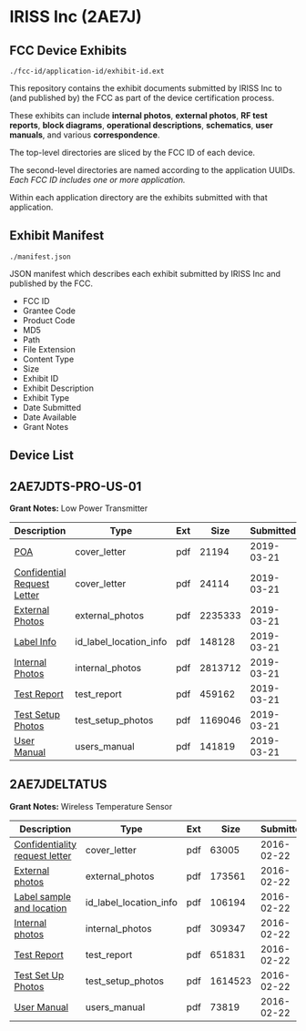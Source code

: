 # IRISS Inc (2AE7J)
## FCC Device Exhibits

```
./fcc-id/application-id/exhibit-id.ext
```

This repository contains the exhibit documents submitted by IRISS Inc to (and published by) the FCC as part of the device certification process.

These exhibits can include **internal photos**, **external photos**, **RF test reports**, **block diagrams**, **operational descriptions**, **schematics**, **user manuals**, and various **correspondence**.

The top-level directories are sliced by the FCC ID of each device.

The second-level directories are named according to the application UUIDs. *Each FCC ID includes one or more application.*

Within each application directory are the exhibits submitted with that application. 

## Exhibit Manifest

```
./manifest.json
```

JSON manifest which describes each exhibit submitted by IRISS Inc and published by the FCC.

- FCC ID
- Grantee Code
- Product Code
- MD5
- Path
- File Extension
- Content Type
- Size
- Exhibit ID
- Exhibit Description
- Exhibit Type
- Date Submitted
- Date Available
- Grant Notes

## Device List
## 2AE7JDTS-PRO-US-01
**Grant Notes:** Low Power Transmitter

| Description | Type | Ext | Size | Submitted | Available |
| ----------- | ---- | --- | ---- | --------- | --------- |
| [POA](2AE7JDTS-PRO-US-01/b51386db88fe43bcdb2428d8f51dc42e/4210211.pdf) | cover_letter | pdf | 21194 | 2019-03-21 | 2019-03-21 |
| [Confidential Request Letter](2AE7JDTS-PRO-US-01/b51386db88fe43bcdb2428d8f51dc42e/4210212.pdf) | cover_letter | pdf | 24114 | 2019-03-21 | 2019-03-21 |
| [External Photos](2AE7JDTS-PRO-US-01/b51386db88fe43bcdb2428d8f51dc42e/4210214.pdf) | external_photos | pdf | 2235333 | 2019-03-21 | 2019-03-21 |
| [Label Info](2AE7JDTS-PRO-US-01/b51386db88fe43bcdb2428d8f51dc42e/4210216.pdf) | id_label_location_info | pdf | 148128 | 2019-03-21 | 2019-03-21 |
| [Internal Photos](2AE7JDTS-PRO-US-01/b51386db88fe43bcdb2428d8f51dc42e/4210215.pdf) | internal_photos | pdf | 2813712 | 2019-03-21 | 2019-03-21 |
| [Test Report](2AE7JDTS-PRO-US-01/b51386db88fe43bcdb2428d8f51dc42e/4210210.pdf) | test_report | pdf | 459162 | 2019-03-21 | 2019-03-21 |
| [Test Setup Photos](2AE7JDTS-PRO-US-01/b51386db88fe43bcdb2428d8f51dc42e/4210209.pdf) | test_setup_photos | pdf | 1169046 | 2019-03-21 | 2019-03-21 |
| [User Manual](2AE7JDTS-PRO-US-01/b51386db88fe43bcdb2428d8f51dc42e/4210213.pdf) | users_manual | pdf | 141819 | 2019-03-21 | 2019-03-21 |
## 2AE7JDELTATUS
**Grant Notes:** Wireless Temperature Sensor

| Description | Type | Ext | Size | Submitted | Available |
| ----------- | ---- | --- | ---- | --------- | --------- |
| [Confidentiality request letter](2AE7JDELTATUS/6466db3bb8bb22d0377ef990c5642943/2773482.pdf) | cover_letter | pdf | 63005 | 2016-02-22 | 2016-02-22 |
| [External photos](2AE7JDELTATUS/6466db3bb8bb22d0377ef990c5642943/2907795.pdf) | external_photos | pdf | 173561 | 2016-02-22 | 2016-02-22 |
| [Label sample and location](2AE7JDELTATUS/6466db3bb8bb22d0377ef990c5642943/2907796.pdf) | id_label_location_info | pdf | 106194 | 2016-02-22 | 2016-02-22 |
| [Internal photos](2AE7JDELTATUS/6466db3bb8bb22d0377ef990c5642943/2907797.pdf) | internal_photos | pdf | 309347 | 2016-02-22 | 2016-02-22 |
| [Test Report](2AE7JDELTATUS/6466db3bb8bb22d0377ef990c5642943/2907800.pdf) | test_report | pdf | 651831 | 2016-02-22 | 2016-02-22 |
| [Test Set Up Photos](2AE7JDELTATUS/6466db3bb8bb22d0377ef990c5642943/2907801.pdf) | test_setup_photos | pdf | 1614523 | 2016-02-22 | 2016-02-22 |
| [User Manual](2AE7JDELTATUS/6466db3bb8bb22d0377ef990c5642943/2907802.pdf) | users_manual | pdf | 73819 | 2016-02-22 | 2016-02-22 |
